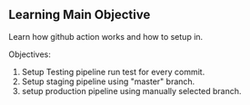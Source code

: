 ## Learning Main Objective
Learn how github action works and how to setup in.

Objectives:
1. Setup Testing pipeline run test for every commit.
2. Setup staging pipeline using "master" branch.
3. setup production pipeline using manually selected branch.